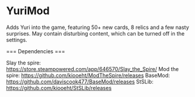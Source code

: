 # YuriMod
Adds Yuri into the game, featuring 50+ new cards, 8 relics and a few nasty surprises. May contain disturbing content, which can be turned off in the settings.

=== Dependencies ===

Slay the spire: https://store.steampowered.com/app/646570/Slay_the_Spire/
Mod the spire: https://github.com/kiooeht/ModTheSpire/releases
BaseMod: https://github.com/daviscook477/BaseMod/releases
StSLib: https://github.com/kiooeht/StSLib/releases
